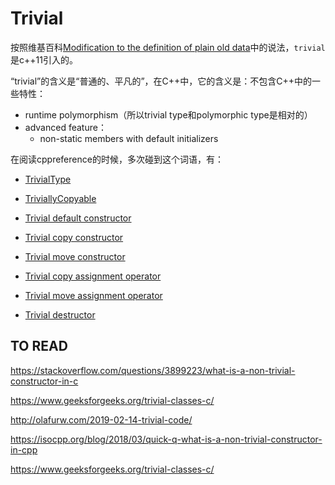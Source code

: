 # Trivial

按照维基百科[Modification to the definition of plain old data](https://en.wikipedia.org/wiki/C++11#Modification_to_the_definition_of_plain_old_data)中的说法，`trivial`是c++11引入的。

“trivial”的含义是“普通的、平凡的”，在C++中，它的含义是：不包含C++中的一些特性：

- runtime polymorphism（所以trivial type和polymorphic type是相对的）
- advanced feature：
  - non-static members with default initializers

在阅读cppreference的时候，多次碰到这个词语，有：

- [TrivialType](https://en.cppreference.com/w/cpp/named_req/TrivialType)

- [TriviallyCopyable](https://en.cppreference.com/w/cpp/named_req/TriviallyCopyable)
- [Trivial default constructor](https://en.cppreference.com/w/cpp/language/default_constructor#Trivial_default_constructor)
- [Trivial copy constructor](https://en.cppreference.com/w/cpp/language/copy_constructor#Trivial_copy_constructor)
- [Trivial move constructor](https://en.cppreference.com/w/cpp/language/move_constructor#Trivial_move_constructor)
- [Trivial copy assignment operator](https://en.cppreference.com/w/cpp/language/copy_assignment#Trivial_copy_assignment_operator)
- [Trivial move assignment operator](https://en.cppreference.com/w/cpp/language/move_assignment#Trivial_move_assignment_operator)
- [Trivial destructor](https://en.cppreference.com/w/cpp/language/destructor#Trivial_destructor)



## TO READ

https://stackoverflow.com/questions/3899223/what-is-a-non-trivial-constructor-in-c

https://www.geeksforgeeks.org/trivial-classes-c/

http://olafurw.com/2019-02-14-trivial-code/

https://isocpp.org/blog/2018/03/quick-q-what-is-a-non-trivial-constructor-in-cpp

https://www.geeksforgeeks.org/trivial-classes-c/